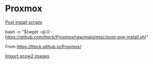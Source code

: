 # Proxmox

[Post install scripts](https://tteck.github.io/Proxmox)

bash -c "$(wget -qLO - https://github.com/tteck/Proxmox/raw/main/misc/post-pve-install.sh)"

From <https://tteck.github.io/Proxmox/> 

[Import qcow2 images](https://ostechnix.com/import-qcow2-into-proxmox/)
